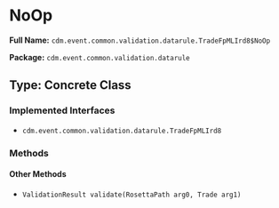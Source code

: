 # NoOp

**Full Name:** `cdm.event.common.validation.datarule.TradeFpMLIrd8$NoOp`

**Package:** `cdm.event.common.validation.datarule`

## Type: Concrete Class

### Implemented Interfaces

- `cdm.event.common.validation.datarule.TradeFpMLIrd8`

### Methods

#### Other Methods

- `ValidationResult validate(RosettaPath arg0, Trade arg1)`

